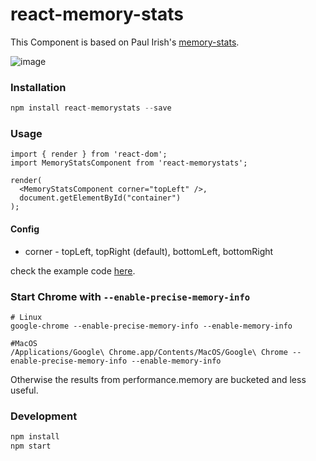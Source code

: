 # react-memory-stats

This Component is based on Paul Irish's [memory-stats](https://github.com/paulirish/memory-stats.js).

![image](http://i.imgur.com/eUCFcAH.gif)

### Installation

```javascript
npm install react-memorystats --save
```

### Usage

```
import { render } from 'react-dom';
import MemoryStatsComponent from 'react-memorystats';

render(
  <MemoryStatsComponent corner="topLeft" />,
  document.getElementById("container")
);
```

#### Config

   + corner - topLeft, topRight (default), bottomLeft, bottomRight

check the example code [here](https://github.com/vigneshshanmugam/react-memory-stats/blob/master/example).

### Start Chrome with `--enable-precise-memory-info`

```
# Linux
google-chrome --enable-precise-memory-info --enable-memory-info

#MacOS
/Applications/Google\ Chrome.app/Contents/MacOS/Google\ Chrome --enable-precise-memory-info --enable-memory-info
```

Otherwise the results from performance.memory are bucketed and less useful.


### Development

```javascript
npm install
npm start

```
